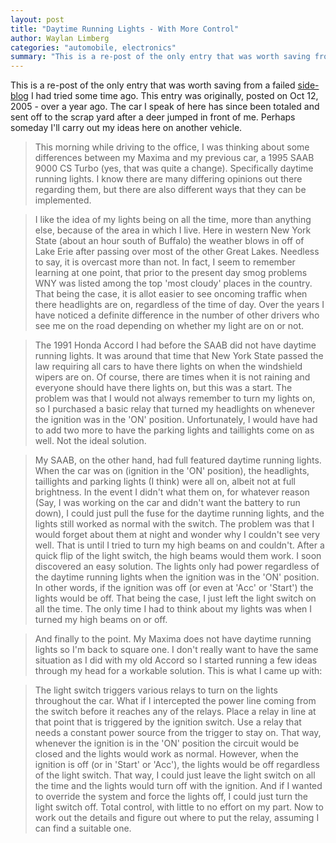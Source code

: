 ```yaml
---
layout: post
title: "Daytime Running Lights - With More Control"
author: Waylan Limberg
categories: "automobile, electronics"
summary: "This is a re-post of the only entry that was worth saving from a failed [side-blog](http://achinghead.com/archive/63/testing-typo/) I had tried some time ago. This entry was originally, posted on Oct 12, 2005 - over a year ago. The car I speak of here has since been totaled and sent off to the scrap yard after a deer jumped in front of me. Perhaps someday I'll carry out my ideas here on another vehicle."
---
```


This is a re-post of the only entry that was worth saving from a failed [side-blog](http://achinghead.com/archive/63/testing-typo/) I had tried some time ago. This entry was originally, posted on Oct 12, 2005 - over a year ago. The car I speak of here has since been totaled and sent off to the scrap yard after a deer jumped in front of me. Perhaps someday I'll carry out my ideas here on another vehicle.

> This morning while driving to the office, I was thinking about some differences between my Maxima and my previous car, a 1995 SAAB 9000 CS Turbo (yes, that was quite a change). Specifically daytime running lights. I know there are many differing opinions out there regarding them, but there are also different ways that they can be implemented.

> I like the idea of my lights being on all the time, more than anything else, because of the area in which I live. Here in western New York State (about an hour south of Buffalo) the weather blows in off of Lake Erie after passing over most of the other Great Lakes. Needless to say, it is overcast more than not. In fact, I seem to remember learning at one point, that prior to the present day smog problems WNY was listed among the top 'most cloudy' places in the country. That being the case, it is allot easier to see oncoming traffic when there headlights are on, regardless of the time of day. Over the years I have noticed a definite difference in the number of other drivers who see me on the road depending on whether my light are on or not.

> The 1991 Honda Accord I had before the SAAB did not have daytime running lights. It was around that time that New York State passed the law requiring all cars to have there lights on when the windshield wipers are on. Of course, there are times when it is not raining and everyone should have there lights on, but this was a start. The problem was that I would not always remember to turn my lights on, so I purchased a basic relay that turned my headlights on whenever the ignition was in the 'ON' position. Unfortunately, I would have had to add two more to have the parking lights and taillights come on as well. Not the ideal solution.

> My SAAB, on the other hand, had full featured daytime running lights. When the car was on (ignition in the 'ON' position), the headlights, taillights and parking lights (I think) were all on, albeit not at full brightness. In the event I didn't what them on, for whatever reason (Say, I was working on the car and didn't want the battery to run down), I could just pull the fuse for the daytime running lights, and the lights still worked as normal with the switch. The problem was that I would forget about them at night and wonder why I couldn't see very well. That is until I tried to turn my high beams on and couldn't. After a quick flip of the light switch, the high beams would them work. I soon discovered an easy solution. The lights only had power regardless of the daytime running lights when the ignition was in the 'ON' position. In other words, if the ignition was off (or even at 'Acc' or 'Start') the lights would be off. That being the case, I just left the light switch on all the time. The only time I had to think about my lights was when I turned my high beams on or off.

> And finally to the point. My Maxima does not have daytime running lights so I'm back to square one. I don't really want to have the same situation as I did with my old Accord so I started running a few ideas through my head for a workable solution. This is what I came up with:

> The light switch triggers various relays to turn on the lights throughout the car. What if I intercepted the power line coming from the switch before it reaches any of the relays. Place a relay in line at that point that is triggered by the ignition switch. Use a relay that needs a constant power source from the trigger to stay on. That way, whenever the ignition is in the 'ON' position the circuit would be closed and the lights would work as normal. However, when the ignition is off (or in 'Start' or 'Acc'), the lights would be off regardless of the light switch. That way, I could just leave the light switch on all the time and the lights would turn off with the ignition. And if I wanted to override the system and force the lights off, I could just turn the light switch off. Total control, with little to no effort on my part. Now to work out the details and figure out where to put the relay, assuming I can find a suitable one.